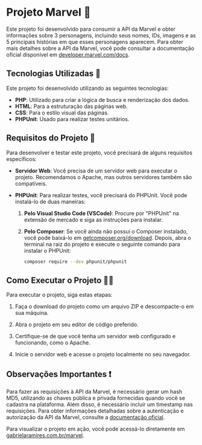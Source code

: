 # Projeto Marvel 🎯

Este projeto foi desenvolvido para consumir a API da Marvel e obter informações sobre 3 personagens, incluindo seus nomes, IDs, imagens e as 5 principais histórias em que esses personagens aparecem. Para obter mais detalhes sobre a API da Marvel, você pode consultar a documentação oficial disponível em [developer.marvel.com/docs](https://developer.marvel.com/docs).

## Tecnologias Utilizadas 🚀

Este projeto foi desenvolvido utilizando as seguintes tecnologias:

- **PHP**: Utilizado para criar a lógica de busca e renderização dos dados.
- **HTML**: Para a estruturação das páginas web.
- **CSS**: Para o estilo visual das páginas.
- **PHPUnit**: Usado para realizar testes unitários.

## Requisitos do Projeto 🔎

Para desenvolver e testar este projeto, você precisará de alguns requisitos específicos:

- **Servidor Web**: Você precisa de um servidor web para executar o projeto. Recomendamos o Apache, mas outros servidores também são compatíveis.
- **PHPUnit**: Para realizar testes, você precisará do PHPUnit. Você pode instalá-lo de duas maneiras:

  1. **Pelo Visual Studio Code (VSCode)**: Procure por "PHPUnit" na extensão de mercado e siga as instruções para instalar.
  2. **Pelo Composer**: Se você ainda não possui o Composer instalado, você pode baixá-lo em [getcomposer.org/download](https://getcomposer.org/download). Depois, abra o terminal na raiz do projeto e execute o seguinte comando para instalar o PHPUnit:

     ```bash
     composer require --dev phpunit/phpunit
     ```

## Como Executar o Projeto 🧑‍💻

Para executar o projeto, siga estas etapas:

1. Faça o download do projeto como um arquivo ZIP e descompacte-o em sua máquina.

2. Abra o projeto em seu editor de código preferido.

3. Certifique-se de que você tenha um servidor web configurado e funcionando, como o Apache.

4. Inicie o servidor web e acesse o projeto localmente no seu navegador.

## Observações Importantes ❗

Para fazer as requisições à API da Marvel, é necessário gerar um hash MD5, utilizando as chaves pública e privada fornecidas quando você se cadastra na plataforma. Além disso, é necessário incluir um timestamp nas requisições. Para obter informações detalhadas sobre a autenticação e autorização da API da Marvel, consulte a [documentação oficial](https://developer.marvel.com/documentation/authorization).

Para visualizar o projeto em ação, você pode acessá-lo diretamente em [gabrielaramires.com.br/marvel](https://gabrielaramires.com.br/marvel/).
